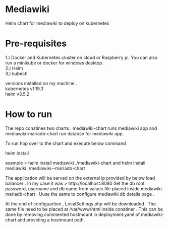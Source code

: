 # Mediawiki
Helm chart for mediawiki to deploy on kubernetes

# Pre-requisites 

1.) Docker and Kubernetes cluster on cloud or Raspberry pi. You can also run a minikube or docker for windows desktop . \
2.) Helm \
3.) kubectl

versions installed on my machine . \
kubernetes v1.19.3 \
helm v3.5.2

# How to run 

The repo conatines two charts . mediawiki-chart runs mediawiki app and mediawiki-mariadb-chart run databse for mediawiki app.

To run hop over to the chart and execute below command

helm install <chart name>
 
example > helm install mediawiki ./mediawiki-chart and helm install mediawiki ./mediawiki--mariadb-chart
 
The application will be served on the external ip provided by below load balancer . In my case it was > http://localhost:8080
Set the db root password, username and db name from values file placed inside mediawiki-mariadb-chart . Uuse the same to configure mediawiki db details page .

At the end of configuartion , LocalSettings.php will be downloaded . The same file need to be placed at /var/www/html inside conatiner . This can be done by removing commented hostmount in deployment.yaml of mediawiki-chart and providing a hostmount path.
